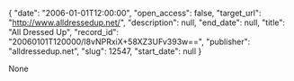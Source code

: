 {
  "date": "2006-01-01T12:00:00", 
  "open_access": false, 
  "target_url": "http://www.alldressedup.net/", 
  "description": null, 
  "end_date": null, 
  "title": "All Dressed Up", 
  "record_id": "20060101T120000/I8vNPRxiX+58XZ3UFv393w==", 
  "publisher": "alldressedup.net", 
  "slug": 12547, 
  "start_date": null
}

None